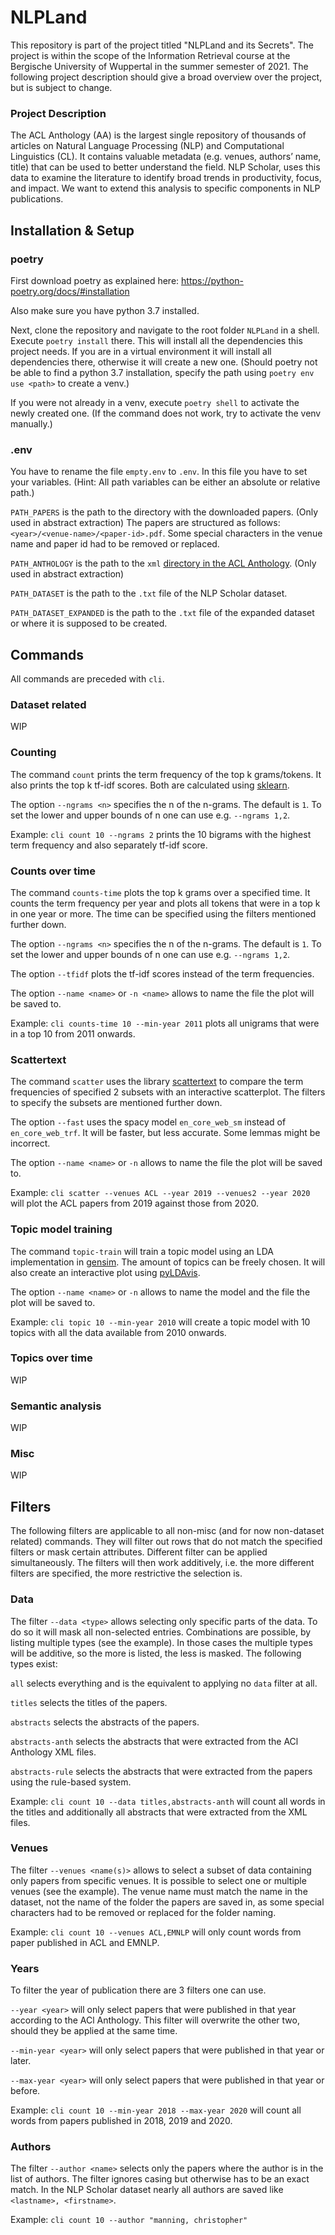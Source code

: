 # NLPLand

This repository is part of the project titled "NLPLand and its Secrets".
The project is within the scope of the Information Retrieval course at the Bergische University of Wuppertal in the summer semester of 2021.
The following project description should give a broad overview over the project, but is subject to change.

### Project Description
The ACL Anthology (AA) is the largest single repository of thousands of articles on Natural Language Processing (NLP) and Computational Linguistics (CL). It contains valuable metadata (e.g. venues, authors’ name, title) that can be used to better understand the field. NLP Scholar, uses this data to examine the literature to identify broad trends in productivity, focus, and impact. We want to extend this analysis to specific components in NLP publications.

## Installation & Setup
### poetry
First download poetry as explained here: https://python-poetry.org/docs/#installation

Also make sure you have python 3.7 installed.

Next, clone the repository and navigate to the root folder `NLPLand` in a shell.
Execute `poetry install` there.
This will install all the dependencies this project needs.
If you are in a virtual environment it will install all dependencies there, otherwise it will create a new one.
(Should poetry not be able to find a python 3.7 installation, specify the path using `poetry env use <path>` to create a venv.)

If you were not already in a venv, execute `poetry shell` to activate the newly created one.
(If the command does not work, try to activate the venv manually.) 

### .env
You have to rename the file `empty.env` to `.env`. In this file you have to set your variables.  (Hint: All path variables can be either an absolute or relative path.)

`PATH_PAPERS` is the path to the directory with the downloaded papers.
(Only used in abstract extraction)
The papers are structured as follows: `<year>/<venue-name>/<paper-id>.pdf`.
Some special characters in the venue name and paper id had to be removed or replaced.


`PATH_ANTHOLOGY` is the path to the `xml` [directory in the ACL Anthology](https://github.com/acl-org/acl-anthology/tree/master/data/xml).
(Only used in abstract extraction)

`PATH_DATASET` is the path to the `.txt` file of the NLP Scholar dataset. 

`PATH_DATASET_EXPANDED` is the path to the `.txt` file of the expanded dataset or where it is supposed to be created.

## Commands
All commands are preceded with `cli`.

### Dataset related
WIP

### Counting
The command `count` prints the term frequency of the top k grams/tokens.
It also prints the top k tf-idf scores. Both are calculated using [sklearn](https://github.com/scikit-learn/scikit-learn).

The option `--ngrams <n>` specifies the n of the n-grams. The default is `1`.
To set the lower and upper bounds of n one can use e.g. `--ngrams 1,2`.

Example: `cli count 10 --ngrams 2` prints the 10 bigrams with the highest term frequency and also separately tf-idf score.

### Counts over time
The command `counts-time` plots the top k grams over a specified time.
It counts the term frequency per year and plots all tokens that were in a top k in one year or more.
The time can be specified using the filters mentioned further down.

The option `--ngrams <n>` specifies the n of the n-grams. The default is `1`.
To set the lower and upper bounds of n one can use e.g. `--ngrams 1,2`.

The option `--tfidf` plots the tf-idf scores instead of the term frequencies.

The option `--name <name>` or `-n <name>` allows to name the file the plot will be saved to.

Example: `cli counts-time 10 --min-year 2011` plots all unigrams that were in a top 10 from 2011 onwards.

### Scattertext
The command `scatter` uses the library [scattertext](https://github.com/JasonKessler/scattertext) to compare the term frequencies of specified 2 subsets with an interactive scatterplot.
The filters to specify the subsets are mentioned further down.

The option `--fast` uses the spacy model `en_core_web_sm` instead of `en_core_web_trf`.
It will be faster, but less accurate.
Some lemmas might be incorrect.

The option `--name <name>` or `-n` allows to name the file the plot will be saved to.

Example: `cli scatter --venues ACL --year 2019 --venues2 --year 2020` will plot the ACL papers from 2019 against those from 2020.

### Topic model training
The command `topic-train` will train a topic model using an LDA implementation in [gensim](https://github.com/RaRe-Technologies/gensim). 
The amount of topics can be freely chosen.
It will also create an interactive plot using [pyLDAvis](https://github.com/bmabey/pyLDAvis).

The option `--name <name>` or `-n` allows to name the model and the file the plot will be saved to.

Example: `cli topic 10 --min-year 2010` will create a topic model with 10 topics with all the data available from 2010 onwards.

### Topics over time
WIP

### Semantic analysis
WIP

### Misc
WIP

## Filters
The following filters are applicable to all non-misc (and for now non-dataset related) commands.
They will filter out rows that do not match the specified filters or mask certain attributes.
Different filter can be applied simultaneously. The filters will then work additively, i.e. the more different filters are specified, the more restrictive the selection is.

### Data
The filter `--data <type>` allows selecting only specific parts of the data.
To do so it will mask all non-selected entries.
Combinations are possible, by listing multiple types (see the example).
In those cases the multiple types will be additive, so the more is listed, the less is masked.
The following types exist:

`all` selects everything and is the equivalent to applying no `data` filter at all. 

`titles` selects the titles of the papers.

`abstracts` selects the abstracts of the papers.

`abstracts-anth` selects the abstracts that were extracted from the ACl Anthology XML files.

`abstracts-rule` selects the abstracts that were extracted from the papers using the rule-based system.

Example: `cli count 10 --data titles,abstracts-anth` will count all words in the titles and additionally all abstracts that were extracted from the XML files.

### Venues
The filter `--venues <name(s)>` allows to select a subset of data containing only papers from specific venues.
It is possible to select one or multiple venues (see the example).
The venue name must match the name in the dataset, not the name of the folder the papers are saved in, as some special characters had to be removed or replaced for the folder naming.

Example: `cli count 10 --venues ACL,EMNLP` will only count words from paper published in ACL and EMNLP.

### Years
To filter the year of publication there are 3 filters one can use.

`--year <year>` will only select papers that were published in that year according to the ACl Anthology.
This filter will overwrite the other two, should they be applied at the same time.

`--min-year <year>` will only select papers that were published in that year or later.

`--max-year <year>` will only select papers that were published in that year or before.

Example: `cli count 10 --min-year 2018 --max-year 2020` will count all words from papers published in 2018, 2019 and 2020.

### Authors
The filter `--author <name>` selects only the papers where the author is in the list of authors.
The filter ignores casing but otherwise has to be an exact match.
In the NLP Scholar dataset nearly all authors are saved like `<lastname>, <firstname>`.

Example: `cli count 10 --author "manning, christopher"`
